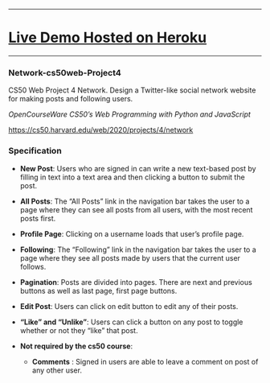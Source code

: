 ----
# [Live Demo Hosted on Heroku](https://flopper-network.herokuapp.com/ "Flopper")
-----


### Network-cs50web-Project4
CS50 Web Project 4 Network. Design a Twitter-like social network website for making posts and following users.

*OpenCourseWare CS50’s Web Programming with Python and JavaScript*

https://cs50.harvard.edu/web/2020/projects/4/network

### Specification

- **New Post**: Users who are signed in can write a new text-based post by filling in text into a text area and then clicking a button to submit the post.

- **All Posts**: The “All Posts” link in the navigation bar takes the user to a page where they can see all posts from all users, with the most recent posts first.

- **Profile Page**: Clicking on a username loads that user’s profile page.


- **Following**: The “Following” link in the navigation bar takes the user to a page where they see all posts made by users that the current user follows.

- **Pagination**: Posts are divided into pages. There are next and previous buttons as well as last page, first page buttons.

- **Edit Post**: Users can click on edit button to edit any of their posts.

- **“Like” and “Unlike”**: Users can click a button on any post to toggle whether or not they “like” that post.

- **Not required by the cs50 course**: 
  - **Comments** : Signed in users are able to leave a comment on post of any other user. 

